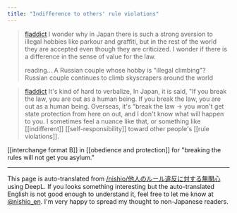 ```yaml
---
title: "Indifference to others' rule violations"
---
```


> [fladdict](https://x.com/fladdict/status/1817374439748813306) I wonder why in Japan there is such a strong aversion to illegal hobbies like parkour and graffiti, but in the rest of the world they are accepted even though they are criticized. I wonder if there is a difference in the sense of value for the law.
>
>  reading... A Russian couple whose hobby is "illegal climbing"? Russian couple continues to climb skyscrapers around the world

> [fladdict](https://x.com/fladdict/status/1817375224230510650) It's kind of hard to verbalize,
>  In Japan, it is said, "If you break the law, you are out as a human being. If you break the law, you are out as a human being.
>  Overseas, it's "break the law -> you won't get state protection from here on out, and I don't know what will happen to you.
>  I sometimes feel a nuance like that, or something like [[indifferent]] [[self-responsibility]] toward other people's [[rule violations]].

[[interchange format B]] in [[obedience and protection]] for "breaking the rules will not get you asylum."

---
This page is auto-translated from [/nishio/他人のルール違反に対する無関心](https://scrapbox.io/nishio/他人のルール違反に対する無関心) using DeepL. If you looks something interesting but the auto-translated English is not good enough to understand it, feel free to let me know at [@nishio_en](https://twitter.com/nishio_en). I'm very happy to spread my thought to non-Japanese readers.